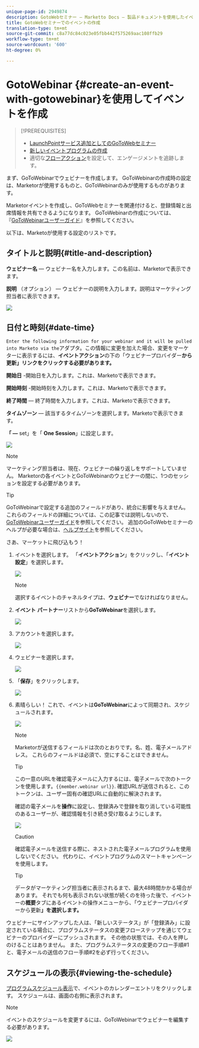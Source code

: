 ```yaml
---
unique-page-id: 2949874
description: GotoWebセミナー — Marketto Docs — 製品ドキュメントを使用したイベントの作成
title: GotoWebセミナーでのイベントの作成
translation-type: tm+mt
source-git-commit: c8a77dc84c023e05fbb442f575269aac108ffb29
workflow-type: tm+mt
source-wordcount: '600'
ht-degree: 0%

---
```



# GotoWebinar {#create-an-event-with-gotowebinar}を使用してイベントを作成

>[!PREREQUISITES]
>
>* [LaunchPointサービス追加としてのGoToWebセミナー](/help/marketo/product-docs/administration/additional-integrations/add-gotowebinar-as-a-launchpoint-service.md)
>* [新しいイベントプログラムの作成](/help/marketo/product-docs/demand-generation/events/understanding-events/create-a-new-event-program.md)
>* 適切な[フローアクション](http://docs.marketo.com/display/DOCS/Flow+Actions)を設定して、エンゲージメントを追跡します。


まず、GoToWebinarでウェビナーを作成します。 GoToWebinarの作成時の設定は、Marketorが使用するものと、GoToWebinarのみが使用するものがあります。

Marketorイベントを作成し、GoToWebセミナーを関連付けると、登録情報と出席情報を共有できるようになります。 GoToWebinarの作成については、『[GoToWebinarユーザーガイド](http://docs.marketo.com/display/docs/assets/gotowebinar-user-guide.pdf)』を参照してください。

以下は、Marketoが使用する設定のリストです。

## タイトルと説明{#title-and-description}

**ウェビナー名**  — ウェビナー名を入力します。この名前は、Marketorで表示できます。

**説明** （オプション） — ウェビナーの説明を入力します。説明はマーケティング担当者に表示できます。

![](assets/image2015-5-28-15-3a1-3a36.png)

## 日付と時刻{#date-time}

`Enter the following information for your webinar and it will be pulled into Marketo via the`アダプタ。この情報に変更を加えた場合、変更をマーケターに表示するには、**イベントアクション**&#x200B;の下の「ウェビナープロバイダー&#x200B;**から更新」リンクをクリックする必要があります。**

**開始日** -開始日を入力します。これは、Marketoで表示できます。

**開始時刻** -開始時刻を入力します。これは、Marketoで表示できます。

**終了時間**  — 終了時間を入力します。これは、Marketoで表示できます。

**タイムゾーン**  — 該当するタイムゾーンを選択します。Marketoで表示できます。

**「 —** set」を「 **One Session**」に設定します。

![](assets/image2015-5-28-15-3a7-3a1.png)

>[!NOTE]
>
>マーケティング担当者は、現在、ウェビナーの繰り返しをサポートしていません。 Marketorの各イベントとGoToWebinarのウェビナーの間に、1つのセッションを設定する必要があります。

>[!TIP]
>
>GoToWebinarで設定する追加のフィールドがあり、統合に影響を与えません。 これらのフィールドの詳細については、この記事では説明しないので、[GoToWebinarユーザーガイド](http://docs.marketo.com/display/docs/assets/gotowebinar-user-guide.pdf)を参照してください。 追加のGoToWebセミナーのヘルプが必要な場合は、[ヘルプサイト](http://support.logmeininc.com/gotowebinar)を参照してください。

さあ、マーケットに飛び込もう！

1. イベントを選択します。 「**イベントアクション**」をクリックし、「**イベント設定**」を選択します。

   ![](assets/image2015-5-14-14-3a53-3a10.png)

   >[!NOTE]
   >
   >選択するイベントのチャネルタイプは、**ウェビナー**&#x200B;でなければなりません。

1. **イベント** **パートナー**&#x200B;リストから&#x200B;**GoToWebinar**&#x200B;を選択します。

   ![](assets/image2015-5-14-14-3a55-3a20.png)

1. アカウントを選択します。

   ![](assets/rtaimage-2.png)

1. ウェビナーを選択します。

   ![](assets/image2015-5-14-14-3a57-3a31.png)

1. 「**保存**」をクリックします。

   ![](assets/image2015-5-14-14-3a58-3a54.png)

1. 素晴らしい！ これで、イベントは&#x200B;**GoToWebinar**&#x200B;によって同期され、スケジュールされます。

   ![](assets/image2015-5-14-15-3a0-3a47.png)

   >[!NOTE]
   >
   >Marketorが送信するフィールドは次のとおりです。名、姓、電子メールアドレス。 これらのフィールドは必須で、空にすることはできません。

   >[!TIP]
   >
   >この一意のURLを確認電子メールに入力するには、電子メールで次のトークンを使用します。`{{member.webinar url}}`. 確認URLが送信されると、このトークンは、ユーザー固有の確認URLに自動的に解決されます。
   >
   >確認の電子メールを&#x200B;**操作**&#x200B;に設定し、登録済みで登録を取り消している可能性のあるユーザーが、確認情報を引き続き受け取るようにします。

   ![](assets/goto-webinar.png)

   >[!CAUTION]
   >
   >確認電子メールを送信する際に、ネストされた電子メールプログラムを使用しないでください。 代わりに、イベントプログラムのスマートキャンペーンを使用します。

   >[!TIP]
   >
   >データがマーケティング担当者に表示されるまで、最大48時間かかる場合があります。 それでも何も表示されない状態が続くのを待った後で、イベントーの&#x200B;**概要**&#x200B;タブにあるイベントの操作メニューから、「ウェビナープロバイダーから更新&#x200B;**」を選択します。**

ウェビナーにサインアップした人は、「新しいステータス」が「登録済み」に設定されている場合に、プログラムステータスの変更フローステップを通じてウェビナーのプロバイダーにプッシュされます。 その他の状態では、その人を押しのけることはありません。 また、プログラムステータスの変更のフロー手順#1と、電子メールの送信のフロー手順#2を必ず行ってください。

## スケジュールの表示{#viewing-the-schedule}

[プログラムスケジュール表示](http://docs.marketo.com/display/docs/program+schedule+view)で、イベントのカレンダーエントリをクリックします。 スケジュールは、画面の右側に表示されます。

>[!NOTE]
>
>イベントのスケジュールを変更するには、GoToWebinarでウェビナーを編集する必要があります。

![](assets/image2015-5-14-15-3a3-3a13.png)
